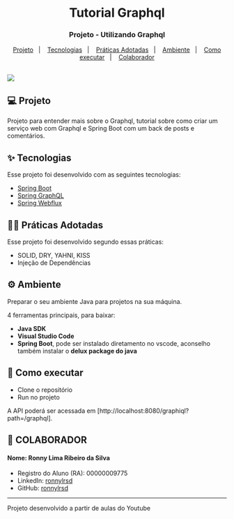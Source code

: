 <h1 align="center">Tutorial Graphql</h1>

<h3 align="center">Projeto - Utilizando Graphql</h3>
<p align="center">
  <a href="#-projeto">Projeto</a>&nbsp;&nbsp;&nbsp;|&nbsp;&nbsp;&nbsp;
  <a href="#-tecnologias">Tecnologias</a>&nbsp;&nbsp;&nbsp;|&nbsp;&nbsp;&nbsp;
  <a href="#-práticas">Práticas Adotadas</a>&nbsp;&nbsp;&nbsp;|&nbsp;&nbsp;&nbsp;
  <a href="#%EF%B8%8F-ambiente">Ambiente</a>&nbsp;&nbsp;&nbsp;|&nbsp;&nbsp;&nbsp;
  <a href="#-como-executar">Como executar</a>&nbsp;&nbsp;&nbsp;|&nbsp;&nbsp;&nbsp;
  <a href="#-colaborador">Colaborador</a>
</p>

<br>

<img style="display: inline_block" src="https://github.com/ronnylrsd/tutorial-graphql/assets/63603061/826836d0-c08e-4d05-9224-ec24516ca08c"/>

## 💻 Projeto

Projeto para entender mais sobre o Graphql, tutorial sobre como criar um serviço web com Graphql e Spring Boot com um back de posts e comentários.

## ✨ Tecnologias

Esse projeto foi desenvolvido com as seguintes tecnologias:

- [Spring Boot](https://spring.io/projects/spring-boot)
- [Spring GraphQL](https://spring.io/projects/spring-graphql)
- [Spring Webflux](https://docs.spring.io/spring-framework/reference/web/webflux.html)

## 👨‍🏫 Práticas Adotadas

Esse projeto foi desenvolvido segundo essas práticas:

- SOLID, DRY, YAHNI, KISS
- Injeção de Dependências

## ⚙️ Ambiente
Preparar o seu ambiente Java para projetos na sua máquina.

4 ferramentas principais, para baixar:
- **Java SDK**
- **Visual Studio Code**
- **Spring Boot**, pode ser instalado diretamento no vscode, aconselho também instalar o **delux package do java**

## 🚀 Como executar

- Clone o repositório
- Run no projeto

A API poderá ser acessada em [http://localhost:8080/graphiql?path=/graphql].

## 👷 COLABORADOR

#### Nome: Ronny Lima Ribeiro da Silva
- Registro do Aluno (RA): 00000009775
- LinkedIn: [ronnylrsd](https://www.linkedin.com/in/ronnylrsd/)
- GitHub: [ronnylrsd](https://github.com/ronnylrsd)


---

Projeto desenvolvido a partir de aulas do Youtube


